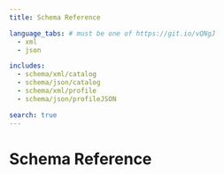 ```yaml
---
title: Schema Reference

language_tabs: # must be one of https://git.io/vQNgJ
  - xml
  - json

includes:
  - schema/xml/catalog
  - schema/json/catalog
  - schema/xml/profile
  - schema/json/profileJSON

search: true
---
```


# Schema Reference
